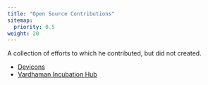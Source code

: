 ```yaml
---
title: "Open Source Contributions"
sitemap:
  priority: 0.5
weight: 20
---
```


A collection of efforts to which he contributed, but did not created.

- [Devicons](https://github.com/vorillaz/devicons)
- [Vardhaman Incubation Hub](https://vardhaman-hub.co/)
